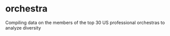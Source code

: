 # orchestra
Compiling data on the members of the top 30 US professional orchestras to analyze diversity

